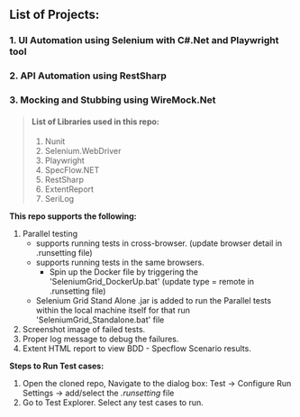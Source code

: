 ## List of Projects: 
### 1. UI Automation using Selenium with C#.Net and Playwright tool
### 2. API Automation using RestSharp
### 3. Mocking and Stubbing using WireMock.Net

> #### List of Libraries used in this repo:
> 1. Nunit
> 2. Selenium.WebDriver
> 3. Playwright
> 4. SpecFlow.NET
> 5. RestSharp
> 6. ExtentReport
> 7. SeriLog

**This repo supports the following:**

1. Parallel testing 
    * supports running tests in cross-browser. (update browser detail in .runsetting file)
    * supports running tests in the same browsers.
        - Spin up the Docker file by triggering the 'SeleniumGrid_DockerUp.bat' (update type = remote in .runsetting file)
    * Selenium Grid Stand Alone .jar is added to run the Parallel tests within the local machine itself for that run 'SeleniumGrid_Standalone.bat' file
2. Screenshot image of failed tests.
3. Proper log message to debug the failures.
4. Extent HTML report to view BDD - Specflow Scenario results.


**Steps to Run Test cases:**

1. Open the cloned repo, Navigate to the dialog box: Test -> Configure Run Settings -> add/select the _.runsetting_ file
2. Go to Test Explorer. Select any test cases to run.  
